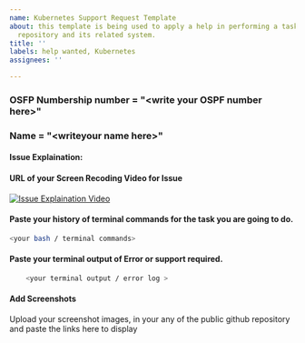 ```yaml
---
name: Kubernetes Support Request Template
about: this template is being used to apply a help in performing a task in kubernetes
  repository and its related system.
title: ''
labels: help wanted, Kubernetes
assignees: ''

---
```


### OSFP Numbership number = "\<write your OSPF number here\>"
### Name = "\<writeyour name here\>"

#### Issue Explaination:
<Explain your issue at its extend>

#### URL of your Screen Recoding Video for Issue

[![Issue Explaination Video](https://img.youtube.com/vi/<your_video_id>/0.jpg)](https://www.youtube.com/watch?v=<your_video_id>)
<!-- 
   Example for video URL, so it is displayed as correctly. And volunteer can click and play it to get the issue explained by your voice.
   [![Sample Video](https://img.youtube.com/vi/tGkkjpXzyT4/0.jpg)](https://www.youtube.com/watch?v=tGkkjpXzyT4)
   In above linve the youtube ID of the video is "tGkkjpXzyT4" (excluding inverted commas).
   
-->
#### Paste your history of terminal commands for the task you are going to do.

```bash
<your bash / terminal commands>
```

<!-- Below is the example of Terminal commands using "histor" cmd
```bash
    
    # This is a bash console command
    $ ls -l
    total 8
    -rw-r--r-- 1 user user  412 Jan  9 10:00 README.md
    -rw-r--r-- 1 user user 1567 Jan  9 10:01 script.py
    ```
-->

#### Paste your terminal output of Error or support required.

```bash
    <your terminal output / error log >
```

<!-- Below is the example of Terminal commands using "histor" cmd
    ```bash
    # This is a sample log output from a Bash script
    $ ./your_script.sh
    Log line 1: Something happened successfully
    Log line 2: Another event occurred
    Log line 3: An error occurred - please check the logs
    ```
-->

#### Add Screenshots 
Upload your screenshot images, in your any of the public github repository and paste the links here to display

